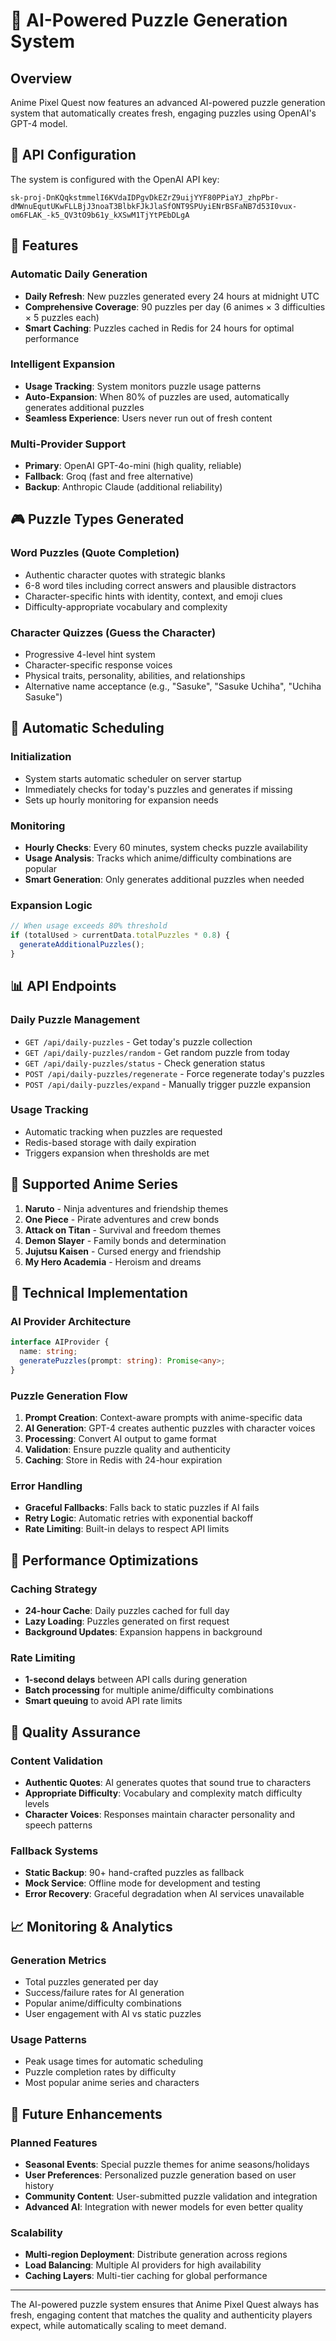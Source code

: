 # 🤖 AI-Powered Puzzle Generation System

## Overview

Anime Pixel Quest now features an advanced AI-powered puzzle generation system that automatically creates fresh, engaging puzzles using OpenAI's GPT-4 model.

## 🔑 API Configuration

The system is configured with the OpenAI API key:
```
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
```

## 🎯 Features

### Automatic Daily Generation
- **Daily Refresh**: New puzzles generated every 24 hours at midnight UTC
- **Comprehensive Coverage**: 90 puzzles per day (6 animes × 3 difficulties × 5 puzzles each)
- **Smart Caching**: Puzzles cached in Redis for 24 hours for optimal performance

### Intelligent Expansion
- **Usage Tracking**: System monitors puzzle usage patterns
- **Auto-Expansion**: When 80% of puzzles are used, automatically generates additional puzzles
- **Seamless Experience**: Users never run out of fresh content

### Multi-Provider Support
- **Primary**: OpenAI GPT-4o-mini (high quality, reliable)
- **Fallback**: Groq (fast and free alternative)
- **Backup**: Anthropic Claude (additional reliability)

## 🎮 Puzzle Types Generated

### Word Puzzles (Quote Completion)
- Authentic character quotes with strategic blanks
- 6-8 word tiles including correct answers and plausible distractors
- Character-specific hints with identity, context, and emoji clues
- Difficulty-appropriate vocabulary and complexity

### Character Quizzes (Guess the Character)
- Progressive 4-level hint system
- Character-specific response voices
- Physical traits, personality, abilities, and relationships
- Alternative name acceptance (e.g., "Sasuke", "Sasuke Uchiha", "Uchiha Sasuke")

## 🔄 Automatic Scheduling

### Initialization
- System starts automatic scheduler on server startup
- Immediately checks for today's puzzles and generates if missing
- Sets up hourly monitoring for expansion needs

### Monitoring
- **Hourly Checks**: Every 60 minutes, system checks puzzle availability
- **Usage Analysis**: Tracks which anime/difficulty combinations are popular
- **Smart Generation**: Only generates additional puzzles when needed

### Expansion Logic
```typescript
// When usage exceeds 80% threshold
if (totalUsed > currentData.totalPuzzles * 0.8) {
  generateAdditionalPuzzles();
}
```

## 📊 API Endpoints

### Daily Puzzle Management
- `GET /api/daily-puzzles` - Get today's puzzle collection
- `GET /api/daily-puzzles/random` - Get random puzzle from today
- `GET /api/daily-puzzles/status` - Check generation status
- `POST /api/daily-puzzles/regenerate` - Force regenerate today's puzzles
- `POST /api/daily-puzzles/expand` - Manually trigger puzzle expansion

### Usage Tracking
- Automatic tracking when puzzles are requested
- Redis-based storage with daily expiration
- Triggers expansion when thresholds are met

## 🎌 Supported Anime Series

1. **Naruto** - Ninja adventures and friendship themes
2. **One Piece** - Pirate adventures and crew bonds
3. **Attack on Titan** - Survival and freedom themes
4. **Demon Slayer** - Family bonds and determination
5. **Jujutsu Kaisen** - Cursed energy and friendship
6. **My Hero Academia** - Heroism and dreams

## 🔧 Technical Implementation

### AI Provider Architecture
```typescript
interface AIProvider {
  name: string;
  generatePuzzles(prompt: string): Promise<any>;
}
```

### Puzzle Generation Flow
1. **Prompt Creation**: Context-aware prompts with anime-specific data
2. **AI Generation**: GPT-4 creates authentic puzzles with character voices
3. **Processing**: Convert AI output to game format
4. **Validation**: Ensure puzzle quality and authenticity
5. **Caching**: Store in Redis with 24-hour expiration

### Error Handling
- **Graceful Fallbacks**: Falls back to static puzzles if AI fails
- **Retry Logic**: Automatic retries with exponential backoff
- **Rate Limiting**: Built-in delays to respect API limits

## 🚀 Performance Optimizations

### Caching Strategy
- **24-hour Cache**: Daily puzzles cached for full day
- **Lazy Loading**: Puzzles generated on first request
- **Background Updates**: Expansion happens in background

### Rate Limiting
- **1-second delays** between API calls during generation
- **Batch processing** for multiple anime/difficulty combinations
- **Smart queuing** to avoid API rate limits

## 🎯 Quality Assurance

### Content Validation
- **Authentic Quotes**: AI generates quotes that sound true to characters
- **Appropriate Difficulty**: Vocabulary and complexity match difficulty levels
- **Character Voices**: Responses maintain character personality and speech patterns

### Fallback Systems
- **Static Backup**: 90+ hand-crafted puzzles as fallback
- **Mock Service**: Offline mode for development and testing
- **Error Recovery**: Graceful degradation when AI services unavailable

## 📈 Monitoring & Analytics

### Generation Metrics
- Total puzzles generated per day
- Success/failure rates for AI generation
- Popular anime/difficulty combinations
- User engagement with AI vs static puzzles

### Usage Patterns
- Peak usage times for automatic scheduling
- Puzzle completion rates by difficulty
- Most popular anime series and characters

## 🔮 Future Enhancements

### Planned Features
- **Seasonal Events**: Special puzzle themes for anime seasons/holidays
- **User Preferences**: Personalized puzzle generation based on user history
- **Community Content**: User-submitted puzzle validation and integration
- **Advanced AI**: Integration with newer models for even better quality

### Scalability
- **Multi-region Deployment**: Distribute generation across regions
- **Load Balancing**: Multiple AI providers for high availability
- **Caching Layers**: Multi-tier caching for global performance

---

The AI-powered puzzle system ensures that Anime Pixel Quest always has fresh, engaging content that matches the quality and authenticity players expect, while automatically scaling to meet demand.
